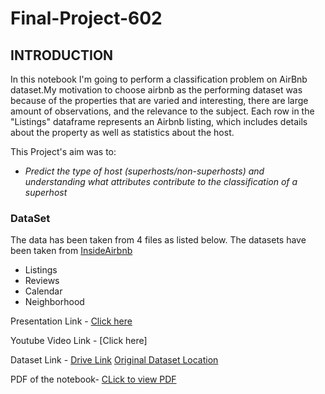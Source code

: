 # Final-Project-602

## **INTRODUCTION**
In this notebook I'm going to perform a classification problem on AirBnb dataset.My motivation to choose airbnb as the performing dataset was because of the properties that are varied and interesting, there are large amount of observations, and the relevance to the subject. Each row in the "Listings" dataframe represents an Airbnb listing, which includes details about the property as well as statistics about the host.

This Project's aim was to:
* *Predict the type of host (superhosts/non-superhosts) and understanding what attributes contribute to the classification of a superhost*


### **DataSet** 

The data has been taken from 4 files as listed below. The datasets have been taken from [InsideAirbnb](http://insideairbnb.com/get-the-data.html)

* Listings 
* Reviews 
* Calendar
* Neighborhood








Presentation Link - [Click here](https://www.canva.com/design/DAEyhe5zQ7I/etNnXj64M5pnvnm7kKdwhQ/view?utm_content=DAEyhe5zQ7I&utm_campaign=designshare&utm_medium=link&utm_source=sharebutton)

Youtube Video Link - [Click here]


Dataset Link - [Drive Link](https://drive.google.com/drive/folders/19KWRXWwwbXSa9_EfuvUj-HMqpQDzAijU?usp=sharing) [Original Dataset Location](http://insideairbnb.com/get-the-data.html)

PDF of the notebook- [CLick to view PDF](https://drive.google.com/file/d/1gQSgK9pyynB_pUI5zOzLxfmMSt8VR9Sx/view?usp=sharing)
